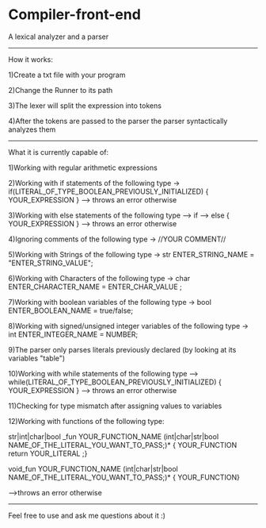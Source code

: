 # Compiler-front-end
A lexical analyzer and a parser

-------------------------------------------------

How it works:

1)Create a txt file with your program

2)Change the Runner to its path

3)The lexer will split the expression into tokens

4)After the tokens are passed to the parser the parser syntactically analyzes them

-------------------------------------------------

What it is currently capable of:

1)Working with regular arithmetic expressions

2)Working with if statements of the following type -> if(LITERAL_OF_TYPE_BOOLEAN_PREVIOUSLY_INITIALIZED) { YOUR_EXPRESSION } --> throws an error otherwise

3)Working with else statements of the following type --> if<stmt> --> <expr> else { YOUR_EXPRESSION } --> throws an error otherwise

4)Ignoring comments of the following type -> //YOUR COMMENT//

5)Working with Strings of the following type -> str ENTER_STRING_NAME = "ENTER_STRING_VALUE";

6)Working with Characters of the following type -> char ENTER_CHARACTER_NAME = ENTER_CHAR_VALUE ;

7)Working with boolean variables of the following type -> bool ENTER_BOOLEAN_NAME = true/false;

8)Working with signed/unsigned integer variables of the following type -> int ENTER_INTEGER_NAME = NUMBER;

9)The parser only parses literals previously declared (by looking at its variables "table")

10)Working with while statements of the following type --> while(LITERAL_OF_TYPE_BOOLEAN_PREVIOUSLY_INITIALIZED) { YOUR_EXPRESSION } --> throws an error otherwise

11)Checking for type mismatch after assigning values to variables

12)Working with functions of the following type:

str|int|char|bool _fun YOUR_FUNCTION_NAME (int|char|str|bool NAME_OF_THE_LITERAL_YOU_WANT_TO_PASS;)* { YOUR_FUNCTION return YOUR_LITERAL ;}

void_fun YOUR_FUNCTION_NAME (int|char|str|bool NAME_OF_THE_LITERAL_YOU_WANT_TO_PASS;)* { YOUR_FUNCTION}

-->throws an error otherwise

-------------------------------------------------

Feel free to use and ask me questions about it :)
